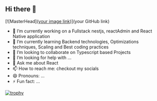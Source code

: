 ## Hi there 👋

[![MasterHead]([your image link](https://media.licdn.com/dms/image/v2/D4D03AQHZPpzzW7ShUw/profile-displayphoto-shrink_200_200/profile-displayphoto-shrink_200_200/0/1718489158784?e=1744243200&v=beta&t=N8HhdwVKLHh1xJweK1vnlBsMhgTecxxb-xiVapmtFqE))](your GitHub link)

- 🔭 I’m currently working on a Fullstack nestjs, reactAdmin and React Native application
- 🌱 I’m currently learning Backend technologies, Optimizations techniques, Scaling and Best coding practices
- 👯 I’m looking to collaborate on Typescript based Projects
- 🤔 I’m looking for help with ...
- 💬 Ask me about React
- 📫 How to reach me: checkout my socials
- 😄 Pronouns: ...
- ⚡ Fun fact: ...

[![trophy](https://github-profile-trophy.vercel.app/?username=sheltonkertich)](https://github.com/ryo-ma/github-profile-trophy)

